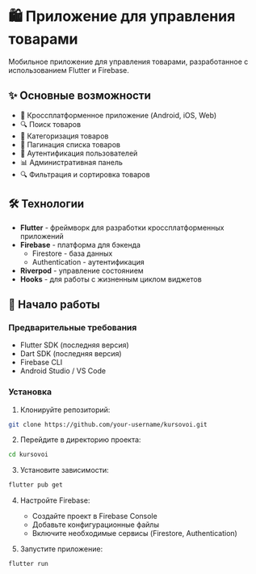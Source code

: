 # 🛍️ Приложение для управления товарами

Мобильное приложение для управления товарами, разработанное с использованием Flutter и Firebase.

## ✨ Основные возможности

- 📱 Кроссплатформенное приложение (Android, iOS, Web)
- 🔍 Поиск товаров
- 📂 Категоризация товаров
- 🔄 Пагинация списка товаров
- 🔐 Аутентификация пользователей
- 📊 Административная панель
- 🔍 Фильтрация и сортировка товаров

## 🛠 Технологии

- **Flutter** - фреймворк для разработки кроссплатформенных приложений
- **Firebase** - платформа для бэкенда
  - Firestore - база данных
  - Authentication - аутентификация
- **Riverpod** - управление состоянием
- **Hooks** - для работы с жизненным циклом виджетов

## 🚀 Начало работы

### Предварительные требования

- Flutter SDK (последняя версия)
- Dart SDK (последняя версия)
- Firebase CLI
- Android Studio / VS Code

### Установка

1. Клонируйте репозиторий:
```bash
git clone https://github.com/your-username/kursovoi.git
```

2. Перейдите в директорию проекта:
```bash
cd kursovoi
```

3. Установите зависимости:
```bash
flutter pub get
```

4. Настройте Firebase:
   - Создайте проект в Firebase Console
   - Добавьте конфигурационные файлы
   - Включите необходимые сервисы (Firestore, Authentication)

5. Запустите приложение:
```bash
flutter run
```
